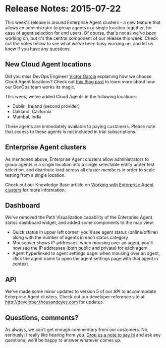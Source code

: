 # Release Notes: 2015-07-22

This week's release is around Enterprise Agent clusters - a new feature that allows an administrator to group agents in a single location together, for ease of agent selection for end users.  Of course, that's not all we've been working on, but it's the central component of our release this week. Check out the notes below to see what we've been busy working on, and let us know if you have any questions.

## New Cloud Agent locations

Did you miss DevOps Engineer [Victor Garcia](https://blog.thousandeyes.com/author/vgarcia/) explaining how we choose Cloud Agent locations?  Check out [this Blog post](https://blog.thousandeyes.com/how-to-find-and-test-hosting-providers/) to learn more about how our DevOps team works its magic.  

This week, we've added Cloud Agents in the following locations:

* Dublin, Ireland \(second provider\)
* Oakland, California
* Mumbai, India

These agents are immediately available to paying customers. Please note that access to these agents is not included in trial subscriptions.

## Enterprise Agent clusters

As mentioned above, Enterprise Agent clusters allow administrators to group agents in a single location into a single selectable entity under test selection, and distribute load across all cluster members in order to scale testing from a single location.

Check out our Knowledge Base article on [Working with Enterprise Agent clusters](https://success.thousandeyes.com/ViewArticle?articleIdParam=kA0E0000000CmngKAC) for more information.

## Dashboard

We've removed the Path Visualization capability of the Enterprise Agent status dashboard widget, and added some components to the map view:

* Quick status in upper left corner: you'll see agent status \(online/offline\) along with the number of agents in each status category
* Mouseover shows IP addresses: when mousing over an agent, you'll now see the IP addresses \(both public and private\) for each agent
* Agent hyperlinked to agent settings page: when mousing over an agent, click the agent name to open the agent settings page with that agent in context.

## API

We've made some minor updates to version 5 of our API to accommodate Enterprise Agent clusters.  Check out our developer reference site at http://developer.thousandeyes.com for updates.

## Questions, comments?

As always, we can't get enough commentary from our customers.  No, seriously: I really like hearing from you.  [Drop us a note to say hi](mailto:support@thousandeyes.com?subject=2015-07-22+Release+Update) and ask any questions; we'll be happy to answer whatever comes up.

